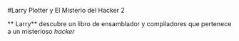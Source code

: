 #Larry Plotter y El Misterio del Hacker 2


** Larry** descubre un libro de ensamblador y compiladores que pertenece a un misterioso *hacker*
